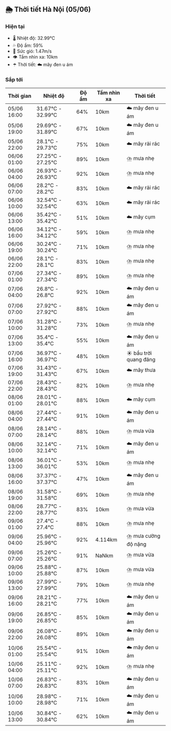 ## 🌦️ Thời tiết Hà Nội (05/06)

### Hiện tại

- 🌡️ Nhiệt độ: 32.99℃
- 💦 Độ ẩm: 59%
- 💨 Sức gió: 1.47m/s
- 👁️ Tầm nhìn xa: 10km
- ☂️ Thời tiết: ☁️ mây đen u ám

### Sắp tới

| Thời gian | Nhiệt độ | Độ ẩm | Tầm nhìn xa | Thời tiết |
| --- | --- | --- | --- | --- |
| 05/06 16:00 | 31.67℃ - 32.99℃ | 64% | 10km | ☁️ mây đen u ám |
| 05/06 19:00 | 29.69℃ - 31.89℃ | 67% | 10km | ☁️ mây đen u ám |
| 05/06 22:00 | 28.1℃ - 29.73℃ | 75% | 10km | ☁️ mây rải rác |
| 06/06 01:00 | 27.25℃ - 27.25℃ | 89% | 10km | ⛈️ mưa nhẹ |
| 06/06 04:00 | 26.93℃ - 26.93℃ | 92% | 10km | ⛈️ mưa nhẹ |
| 06/06 07:00 | 28.2℃ - 28.2℃ | 83% | 10km | ☁️ mây rải rác |
| 06/06 10:00 | 32.54℃ - 32.54℃ | 63% | 10km | ☁️ mây rải rác |
| 06/06 13:00 | 35.42℃ - 35.42℃ | 51% | 10km | ☁️ mây cụm |
| 06/06 16:00 | 34.12℃ - 34.12℃ | 59% | 10km | ⛈️ mưa nhẹ |
| 06/06 19:00 | 30.24℃ - 30.24℃ | 71% | 10km | ⛈️ mưa nhẹ |
| 06/06 22:00 | 28.1℃ - 28.1℃ | 83% | 10km | ⛈️ mưa nhẹ |
| 07/06 01:00 | 27.34℃ - 27.34℃ | 89% | 10km | ⛈️ mưa nhẹ |
| 07/06 04:00 | 26.8℃ - 26.8℃ | 92% | 10km | ☁️ mây đen u ám |
| 07/06 07:00 | 27.92℃ - 27.92℃ | 88% | 10km | ☁️ mây đen u ám |
| 07/06 10:00 | 31.28℃ - 31.28℃ | 73% | 10km | ⛈️ mưa nhẹ |
| 07/06 13:00 | 35.4℃ - 35.4℃ | 55% | 10km | ☁️ mây đen u ám |
| 07/06 16:00 | 36.97℃ - 36.97℃ | 48% | 10km | ☀️ bầu trời quang đãng |
| 07/06 19:00 | 31.43℃ - 31.43℃ | 67% | 10km | ☁️ mây thưa |
| 07/06 22:00 | 28.43℃ - 28.43℃ | 82% | 10km | ⛈️ mưa nhẹ |
| 08/06 01:00 | 28.01℃ - 28.01℃ | 88% | 10km | ☁️ mây cụm |
| 08/06 04:00 | 27.44℃ - 27.44℃ | 91% | 10km | ☁️ mây đen u ám |
| 08/06 07:00 | 28.14℃ - 28.14℃ | 88% | 10km | ⛈️ mưa vừa |
| 08/06 10:00 | 32.14℃ - 32.14℃ | 71% | 10km | ☁️ mây đen u ám |
| 08/06 13:00 | 36.01℃ - 36.01℃ | 53% | 10km | ⛈️ mưa nhẹ |
| 08/06 16:00 | 37.37℃ - 37.37℃ | 47% | 10km | ☁️ mây đen u ám |
| 08/06 19:00 | 31.58℃ - 31.58℃ | 69% | 10km | ⛈️ mưa nhẹ |
| 08/06 22:00 | 28.77℃ - 28.77℃ | 83% | 10km | ⛈️ mưa vừa |
| 09/06 01:00 | 27.4℃ - 27.4℃ | 88% | 10km | ⛈️ mưa nhẹ |
| 09/06 04:00 | 25.96℃ - 25.96℃ | 92% | 4.114km | ⛈️ mưa cường độ nặng |
| 09/06 07:00 | 25.26℃ - 25.26℃ | 91% | NaNkm | ⛈️ mưa vừa |
| 09/06 10:00 | 25.88℃ - 25.88℃ | 87% | 10km | ⛈️ mưa vừa |
| 09/06 13:00 | 27.99℃ - 27.99℃ | 79% | 10km | ⛈️ mưa nhẹ |
| 09/06 16:00 | 28.21℃ - 28.21℃ | 77% | 10km | ☁️ mây đen u ám |
| 09/06 19:00 | 26.85℃ - 26.85℃ | 85% | 10km | ☁️ mây đen u ám |
| 09/06 22:00 | 26.08℃ - 26.08℃ | 89% | 10km | ☁️ mây đen u ám |
| 10/06 01:00 | 25.54℃ - 25.54℃ | 91% | 10km | ☁️ mây đen u ám |
| 10/06 04:00 | 25.11℃ - 25.11℃ | 92% | 10km | ⛈️ mưa nhẹ |
| 10/06 07:00 | 26.83℃ - 26.83℃ | 83% | 10km | ☁️ mây đen u ám |
| 10/06 10:00 | 28.98℃ - 28.98℃ | 71% | 10km | ☁️ mây đen u ám |
| 10/06 13:00 | 30.84℃ - 30.84℃ | 62% | 10km | ☁️ mây đen u ám |
